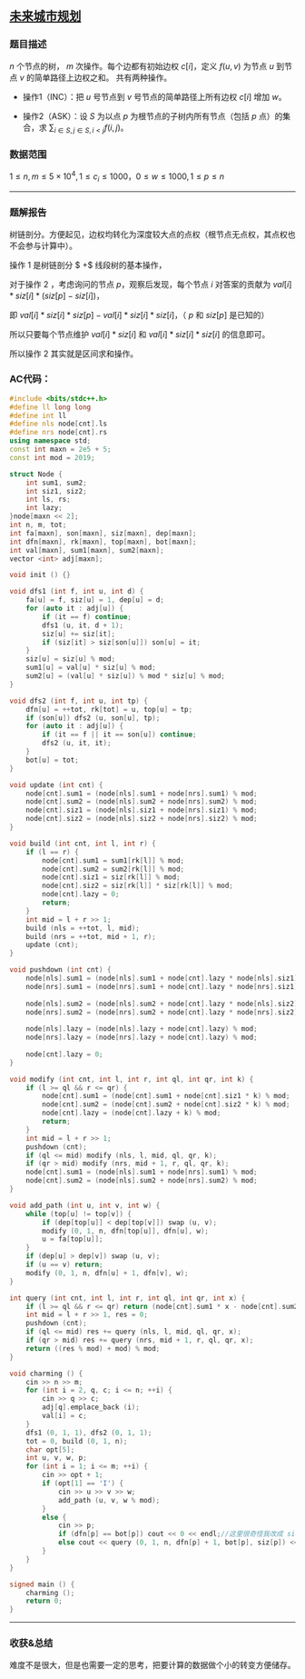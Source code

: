 ## [未来城市规划](https://ac.nowcoder.com/acm/problem/17494)

### 题目描述

$n$ 个节点的树， $m$ 次操作。每个边都有初始边权 $c[i]$，定义 $f(u, v)$ 为节点 $u$ 到节点 $v$ 的简单路径上边权之和。
共有两种操作。

- 操作$1$（INC）：把 $u$ 号节点到 $v$ 号节点的简单路径上所有边权 $c[i]$ 增加 $w$。

- 操作$2$（ASK）：设 $S$ 为以点 $p$ 为根节点的子树内所有节点（包括 $p$ 点）的集合，求 $\sum _{i \in S, j \in S, i < j} f(i, j)$。


### 数据范围

$1 ≤ n, m ≤ 5 \times 10^{4},1 ≤ c_i≤ 1000，0 \le w \le 1000, 1 \le p \le n$

------

### 题解报告

树链剖分。方便起见，边权均转化为深度较大点的点权（根节点无点权，其点权也不会参与计算中）。

操作 $1$ 是树链剖分 $ +$ 线段树的基本操作，

对于操作 $2$ ，考虑询问的节点 $p$，观察后发现，每个节点 $i$ 对答案的贡献为 $val[i] * siz[i] * (siz[p] - siz[i])$，

即 $val[i] * siz[i] * siz[p] - val[i] * siz[i] * siz[i]$，（ $p$ 和 $siz[p]$ 是已知的）

所以只要每个节点维护 $val[i] * siz[i]$ 和 $val[i] * siz[i] * siz[i]$ 的信息即可。

所以操作 $2$ 其实就是区间求和操作。

### AC代码：

```cpp
#include <bits/stdc++.h>
#define ll long long
#define int ll
#define nls node[cnt].ls
#define nrs node[cnt].rs
using namespace std;
const int maxn = 2e5 + 5;
const int mod = 2019;

struct Node {
	int sum1, sum2;
	int siz1, siz2;
	int ls, rs;
	int lazy;
}node[maxn << 2];
int n, m, tot;
int fa[maxn], son[maxn], siz[maxn], dep[maxn];
int dfn[maxn], rk[maxn], top[maxn], bot[maxn];
int val[maxn], sum1[maxn], sum2[maxn];
vector <int> adj[maxn];

void init () {}

void dfs1 (int f, int u, int d) {
	fa[u] = f, siz[u] = 1, dep[u] = d;
	for (auto it : adj[u]) {
		if (it == f) continue;
		dfs1 (u, it, d + 1);
		siz[u] += siz[it];
		if (siz[it] > siz[son[u]]) son[u] = it;
	}
	siz[u] = siz[u] % mod;
	sum1[u] = val[u] * siz[u] % mod;
	sum2[u] = (val[u] * siz[u]) % mod * siz[u] % mod;
}

void dfs2 (int f, int u, int tp) {
	dfn[u] = ++tot, rk[tot] = u, top[u] = tp;
	if (son[u]) dfs2 (u, son[u], tp);
	for (auto it : adj[u]) {
		if (it == f || it == son[u]) continue;
		dfs2 (u, it, it);
	}
	bot[u] = tot;
}

void update (int cnt) {
	node[cnt].sum1 = (node[nls].sum1 + node[nrs].sum1) % mod;
	node[cnt].sum2 = (node[nls].sum2 + node[nrs].sum2) % mod;
	node[cnt].siz1 = (node[nls].siz1 + node[nrs].siz1) % mod;
	node[cnt].siz2 = (node[nls].siz2 + node[nrs].siz2) % mod;
}

void build (int cnt, int l, int r) {
	if (l == r) {
		node[cnt].sum1 = sum1[rk[l]] % mod;
		node[cnt].sum2 = sum2[rk[l]] % mod;
		node[cnt].siz1 = siz[rk[l]] % mod;
		node[cnt].siz2 = siz[rk[l]] * siz[rk[l]] % mod;
		node[cnt].lazy = 0;
		return;
	}
	int mid = l + r >> 1;
	build (nls = ++tot, l, mid);
	build (nrs = ++tot, mid + 1, r);
	update (cnt);
}

void pushdown (int cnt) {
	node[nls].sum1 = (node[nls].sum1 + node[cnt].lazy * node[nls].siz1) % mod;
	node[nrs].sum1 = (node[nrs].sum1 + node[cnt].lazy * node[nrs].siz1) % mod;
	
	node[nls].sum2 = (node[nls].sum2 + node[cnt].lazy * node[nls].siz2) % mod;
	node[nrs].sum2 = (node[nrs].sum2 + node[cnt].lazy * node[nrs].siz2) % mod;
	
	node[nls].lazy = (node[nls].lazy + node[cnt].lazy) % mod;
	node[nrs].lazy = (node[nrs].lazy + node[cnt].lazy) % mod;
	
	node[cnt].lazy = 0;
}

void modify (int cnt, int l, int r, int ql, int qr, int k) {
	if (l >= ql && r <= qr) {
		node[cnt].sum1 = (node[cnt].sum1 + node[cnt].siz1 * k) % mod;
		node[cnt].sum2 = (node[cnt].sum2 + node[cnt].siz2 * k) % mod;
		node[cnt].lazy = (node[cnt].lazy + k) % mod;
		return;
	}
	int mid = l + r >> 1;
	pushdown (cnt);
	if (ql <= mid) modify (nls, l, mid, ql, qr, k);
	if (qr > mid) modify (nrs, mid + 1, r, ql, qr, k);
	node[cnt].sum1 = (node[nls].sum1 + node[nrs].sum1) % mod;
	node[cnt].sum2 = (node[nls].sum2 + node[nrs].sum2) % mod;
}

void add_path (int u, int v, int w) {
	while (top[u] != top[v]) {
		if (dep[top[u]] < dep[top[v]]) swap (u, v);
		modify (0, 1, n, dfn[top[u]], dfn[u], w);
		u = fa[top[u]];
	}
	if (dep[u] > dep[v]) swap (u, v);
	if (u == v) return;
	modify (0, 1, n, dfn[u] + 1, dfn[v], w);
}

int query (int cnt, int l, int r, int ql, int qr, int x) {
	if (l >= ql && r <= qr) return (node[cnt].sum1 * x - node[cnt].sum2) % mod;
	int mid = l + r >> 1, res = 0;
	pushdown (cnt);
	if (ql <= mid) res += query (nls, l, mid, ql, qr, x);
	if (qr > mid) res += query (nrs, mid + 1, r, ql, qr, x);
	return ((res % mod) + mod) % mod;
}

void charming () {
	cin >> n >> m;
	for (int i = 2, q, c; i <= n; ++i) {
		cin >> q >> c;
		adj[q].emplace_back (i);
		val[i] = c;
	}
	dfs1 (0, 1, 1), dfs2 (0, 1, 1);
	tot = 0, build (0, 1, n);
	char opt[5];
	int u, v, w, p;
	for (int i = 1; i <= m; ++i) {
		cin >> opt + 1;
		if (opt[1] == 'I') {
			cin >> u >> v >> w;
			add_path (u, v, w % mod);
		}
		else {
			cin >> p;
			if (dfn[p] == bot[p]) cout << 0 << endl;//这里很奇怪我改成 siz[p] == 1 就不对了
			else cout << query (0, 1, n, dfn[p] + 1, bot[p], siz[p]) << endl;
		}
	}
}

signed main () {
	charming ();
	return 0;
}
```

-----

### 收获&总结

难度不是很大，但是也需要一定的思考，把要计算的数据做个小的转变方便储存。